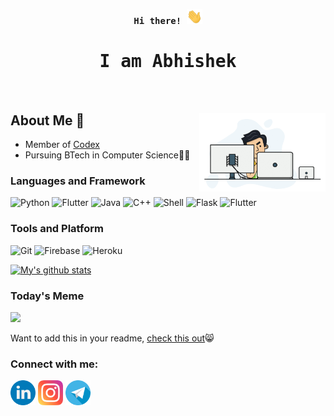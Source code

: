 <p align="center"><samp><b> Hi there! <img src="https://raw.githubusercontent.com/iamAbhishekkumar/iamAbhishekkumar/main/assets/hello.gif" width="25px"> </b></samp></p>
<p align="center"><h1 align="center"><samp> I am Abhishek</samp></h1></p>
<br>
<div>
<img align="right" src="https://raw.githubusercontent.com/iamAbhishekkumar/iamAbhishekkumar/main/assets/computer.gif" width="40%"/>
  
## About Me 🔭 
- Member of [Codex](https://github.com/codex-iter)
- Pursuing BTech in Computer Science👨‍🎓

</div>

### Languages and Framework

![Python](https://img.shields.io/badge/python-%2314354C.svg?style=for-the-badge&logo=python&logoColor=white)
![Flutter](https://img.shields.io/badge/dart-%230175C2.svg?style=for-the-badge&logo=dart&logoColor=white)
![Java](https://img.shields.io/badge/java-%23ED8B00.svg?style=for-the-badge&logo=java&logoColor=white)
![C++](https://img.shields.io/badge/c++-%2300599C.svg?style=for-the-badge&logo=c%2B%2B&logoColor=white)
![Shell](https://img.shields.io/badge/shell_script-%23121011.svg?style=for-the-badge&logo=gnu-bash&logoColor=white)
![Flask](https://img.shields.io/badge/flask-%23000.svg?style=for-the-badge&logo=flask&logoColor=white)
![Flutter](https://img.shields.io/badge/Flutter-%2302569B.svg?style=for-the-badge&logo=Flutter&logoColor=white")

### Tools and Platform

![Git](https://img.shields.io/badge/git-%23F05033.svg?style=for-the-badge&logo=git&logoColor=white)
![Firebase](https://img.shields.io/badge/firebase-%23039BE5.svg?style=for-the-badge&logo=firebase)
![Heroku](https://img.shields.io/badge/heroku-%23430098.svg?style=for-the-badge&logo=heroku&logoColor=white")
<!-- ![Unity](https://img.shields.io/badge/Unity-grey?style=flat-square&logo=unity) -->

[![My's github stats](https://github-readme-stats.vercel.app/api?username=iamAbhishekkumar&show_icons=truetheme=radical)](https://github.com/anuraghazra/github-readme-stats)
    
### Today's Meme
  
[<img src="https://memer-github.herokuapp.com/getImage" width="300px">](https://github.com/iamAbhishekkumar/Memer)
  
Want to add this in your readme, [check this out](https://github.com/iamAbhishekkumar/Memer):smile_cat:
  
### Connect with me:

[<img src="https://raw.githubusercontent.com/iamAbhishekkumar/iamAbhishekkumar/main/assets/linkedin.png" width="40px">](https://www.linkedin.com/in/abhishek-kumar-531512176/)
[<img src="https://raw.githubusercontent.com/iamAbhishekkumar/iamAbhishekkumar/main/assets/instagram.png" width="40px">](https://www.instagram.com/__abhishek.kumar___/)
[<img src="https://raw.githubusercontent.com/iamAbhishekkumar/iamAbhishekkumar/main/assets/telegram.png" width="40px">](https://telegram.im/@imAbhishekkumar?lang=en)
  
  
